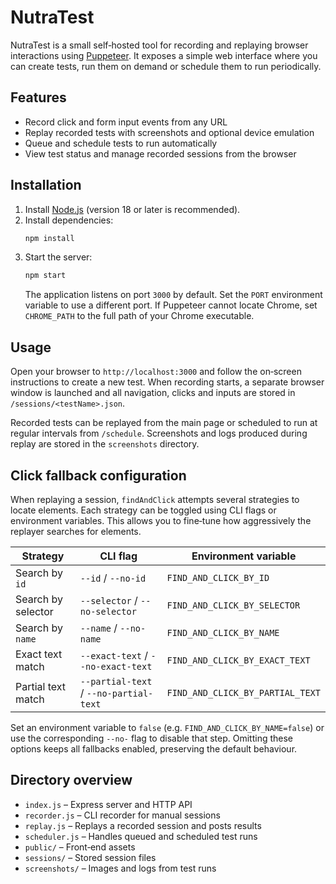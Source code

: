 # NutraTest

NutraTest is a small self‑hosted tool for recording and replaying browser
interactions using [Puppeteer](https://pptr.dev/). It exposes a simple web
interface where you can create tests, run them on demand or schedule them to run
periodically.

## Features

- Record click and form input events from any URL
- Replay recorded tests with screenshots and optional device emulation
- Queue and schedule tests to run automatically
- View test status and manage recorded sessions from the browser

## Installation

1. Install [Node.js](https://nodejs.org/) (version 18 or later is recommended).
2. Install dependencies:
   ```bash
   npm install
   ```
3. Start the server:
   ```bash
   npm start
   ```
   The application listens on port `3000` by default. Set the `PORT` environment
   variable to use a different port.
   If Puppeteer cannot locate Chrome, set `CHROME_PATH` to the full path of your
   Chrome executable.

## Usage

Open your browser to `http://localhost:3000` and follow the on‑screen
instructions to create a new test. When recording starts, a separate browser
window is launched and all navigation, clicks and inputs are stored in
`/sessions/<testName>.json`.

Recorded tests can be replayed from the main page or scheduled to run at regular
intervals from `/schedule`. Screenshots and logs produced during replay are
stored in the `screenshots` directory.

## Click fallback configuration

When replaying a session, `findAndClick` attempts several strategies to locate
elements. Each strategy can be toggled using CLI flags or environment
variables. This allows you to fine‑tune how aggressively the replayer searches
for elements.

| Strategy               | CLI flag             | Environment variable                |
| ---------------------- | -------------------- | ----------------------------------- |
| Search by `id`         | `--id` / `--no-id`   | `FIND_AND_CLICK_BY_ID`               |
| Search by selector     | `--selector` / `--no-selector` | `FIND_AND_CLICK_BY_SELECTOR`    |
| Search by `name`       | `--name` / `--no-name` | `FIND_AND_CLICK_BY_NAME`            |
| Exact text match       | `--exact-text` / `--no-exact-text` | `FIND_AND_CLICK_BY_EXACT_TEXT` |
| Partial text match     | `--partial-text` / `--no-partial-text` | `FIND_AND_CLICK_BY_PARTIAL_TEXT` |

Set an environment variable to `false` (e.g. `FIND_AND_CLICK_BY_NAME=false`) or
use the corresponding `--no-` flag to disable that step. Omitting these options
keeps all fallbacks enabled, preserving the default behaviour.

## Directory overview

- `index.js` – Express server and HTTP API
- `recorder.js` – CLI recorder for manual sessions
- `replay.js` – Replays a recorded session and posts results
- `scheduler.js` – Handles queued and scheduled test runs
- `public/` – Front‑end assets
- `sessions/` – Stored session files
- `screenshots/` – Images and logs from test runs

